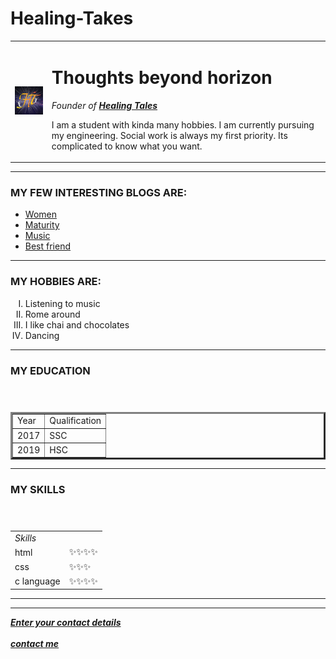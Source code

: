 # Healing-Takes
<!DOCTYPE html>
<html lang="en" dir="ltr">

<head>
  <meta charset="utf-8">
  <title>My first webpage</title>
<link rel="stylesheet" href="styles.css">
</head>

<body>
  <table cellspacing ="20">
    <tr>
      <td>  <img src="image/healingtales.png.bmp" alt="My blog profile"></td>
      <td><h1>Thoughts beyond horizon</h1>
      <p><em>Founder of <strong><a href="https://healingtales4.blogspot.com/">Healing Tales </a></strong></em></p>
      <p> I am a student with kinda many hobbies. I am currently pursuing my engineering. Social work is always my first priority. Its complicated to know what you want.</p></td>
    </tr>
  </table>
  <hr>
  <h3>MY FEW INTERESTING BLOGS ARE:</h3>
  <ul id="blog">
    <li><a class="blogs" href="https://healingtales4.blogspot.com/2020/06/women.html">Women</a></li>
    <li><a  class="blogs"href="https://healingtales4.blogspot.com/2020/06/maturity.html">Maturity</a></li>
    <li><a class="blogs" href="https://healingtales4.blogspot.com/2020/06/music-flowing-like-breeze.html">Music</a></li>
    <li><a class="blogs" href="https://healingtales4.blogspot.com/2020/06/best-friendz.html">Best friend</a></a></li>
  </ul>
  <hr>
  <h3>MY HOBBIES ARE:</h3>
  <ol type="I">
    <li>Listening to music</li>
    <li>Rome around</li>
    <li>I like chai and chocolates</li>
    <li>Dancing</li>
  </ol>
  <hr>
  <h3>MY EDUCATION</h3>
  <table border="3" cellspacing ="10">
    <header>
      <tr>
      <td> Year</td>
      <td> Qualification </td>
      </tr>
    </header>
    <body>
      <tr>
      <td>2017</td>
      <td>SSC</td>
      </tr>
      <tr>
        <td>2019</td>
        <td>HSC</td>
      </tr>
    </body>
  </table>
  <hr>
  <h3>MY SKILLS</h3>
  <table cellspacing = "15">
  <header>
    <tr>
    <td> <em>Skills </em></td>
    <td>  </td>
    </tr>
  </header>
  <body>
    <tr>
    <td>html</td>
    <td>✨✨✨✨</td>
    </tr>
    <tr>
      <td>css</td>
      <td>✨✨✨</td>
    </tr>
    <tr>
      <td>c language</td>
      <td>✨✨✨✨</td>
    </tr>
  </body>
</table>
  <hr><hr>
  <b><i><a href="form.html"> Enter your contact details</a></i></b><br><br>
  <i><b> <a href="contact.html">contact me</a></b></i>

</body>

</html>
